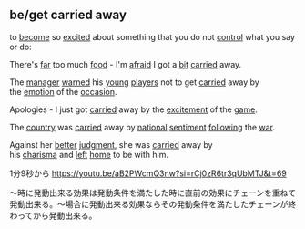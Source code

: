 ## **be/get carried away**

to [become](https://dictionary.cambridge.org/dictionary/english/become "become") so [excited](https://dictionary.cambridge.org/dictionary/english/excite "excited") about something that you do not [control](https://dictionary.cambridge.org/dictionary/english/control "control") what you say or do:

There's [far](https://dictionary.cambridge.org/dictionary/english/far "far") too much [food](https://dictionary.cambridge.org/dictionary/english/food "food") - I'm [afraid](https://dictionary.cambridge.org/dictionary/english/afraid "afraid") I got a [bit](https://dictionary.cambridge.org/dictionary/english/bit "bit") [carried](https://dictionary.cambridge.org/dictionary/english/carry "carried") away.

The [manager](https://dictionary.cambridge.org/dictionary/english/manager "manager") [warned](https://dictionary.cambridge.org/dictionary/english/warn "warned") his [young](https://dictionary.cambridge.org/dictionary/english/young "young") [players](https://dictionary.cambridge.org/dictionary/english/player "players") not to get [carried](https://dictionary.cambridge.org/dictionary/english/carry "carried") away by the [emotion](https://dictionary.cambridge.org/dictionary/english/emotion "emotion") of the [occasion](https://dictionary.cambridge.org/dictionary/english/occasion "occasion").

Apologies - I just got [carried](https://dictionary.cambridge.org/dictionary/english/carry "carried") away by the [excitement](https://dictionary.cambridge.org/dictionary/english/excite "excitement") of the [game](https://dictionary.cambridge.org/dictionary/english/game "game").

The [country](https://dictionary.cambridge.org/dictionary/english/country "country") was [carried](https://dictionary.cambridge.org/dictionary/english/carry "carried") away by [national](https://dictionary.cambridge.org/dictionary/english/national "national") [sentiment](https://dictionary.cambridge.org/dictionary/english/sentiment "sentiment") [following](https://dictionary.cambridge.org/dictionary/english/following "following") the [war](https://dictionary.cambridge.org/dictionary/english/war "war").

Against her [better](https://dictionary.cambridge.org/dictionary/english/better "better") [judgment](https://dictionary.cambridge.org/dictionary/english/judgment "judgment"), she was [carried](https://dictionary.cambridge.org/dictionary/english/carry "carried") away by his [charisma](https://dictionary.cambridge.org/dictionary/english/charisma "charisma") and [left](https://dictionary.cambridge.org/dictionary/english/left "left") [home](https://dictionary.cambridge.org/dictionary/english/home "home") to be with him.

1分9秒から
https://youtu.be/aB2PWcmQ3nw?si=rCj0zR6tr3qUbMTJ&t=69

〜時に発動出来る効果は発動条件を満たした時に直前の効果にチェーンを重ねて発動出来る。〜場合に発動出来る効果ならその発動条件を満たしたチェーンが終わってから発動出来る。

